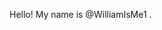 Hello! My name is @WilliamIsMe1 . 

<!---
WilliamIsMe1/WilliamIsMe1 is a ✨ special ✨ repository because its `README.md` (this file) appears on your GitHub profile.
You can click the Preview link to take a look at your changes.
--->
